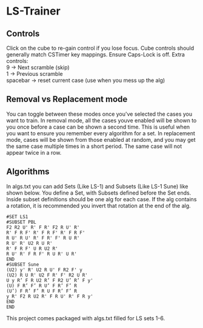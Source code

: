 # LS-Trainer
## Controls
Click on the cube to re-gain control if you lose focus. Cube controls should generally match CSTimer key mappings. Ensure Caps-Lock is off.
Extra controls:<br />
9 -> Next scramble (skip)<br />
1 -> Previous scramble<br />
spacebar -> reset current case (use when you mess up the alg)<br />
## Removal vs Replacement mode
You can toggle between these modes once you've selected the cases you want to train.
In removal mode, all the cases youve enabled will be shown to you once before a case can be shown a second time. This is useful when you want to ensure you remember every algorithm for a set.
In replacement mode, cases will be shown from those enabled at random, and you may get the same case multiple times in a short period. The same case will not appear twice in a row.
## Algorithms
In algs.txt you can add Sets (Like LS-1) and Subsets (Like LS-1 Sune) like shown below. You define a Set, with Subsets defined before the Set ends. Inside subset definitions should be one alg for each case. If the alg contains a rotation, it is recommended you invert that rotation at the end of the alg.
```
#SET LS1
#SUBSET PBL
F2 R2 U' R' F R' F2 R U' R'
R' F R F' R' F R F' R' F R F'
R U' R U' R' F R' F' R U R'
R U' R' U2 R U R'
R' F R F' U R U2 R'
R U' R' F R F' R U R' U R'
END
#SUBSET Sune
(U2) y' R' U2 R U' F R2 F' y
(U2) R U R' U2 F R' F' R2 U R'
U y R’ F R U2 R’ F R2 U’ R’ F y'
(U) F R’ F’ R U’ F R’ F’ R
(U’) F R’ F’ R U F R’ F’ R
y R' F2 R U2 R' F R U' R' F R y'
END
END
```
This project comes packaged with algs.txt filled for LS sets 1-6. 
